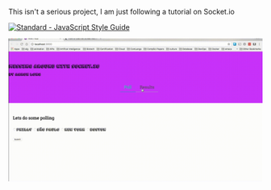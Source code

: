 This isn't a serious project, I am just following a tutorial on Socket.io

[![Standard - JavaScript Style Guide](https://cdn.rawgit.com/feross/standard/master/badge.svg)](https://github.com/feross/standard)

![Demonstable](demonstrable.gif)
